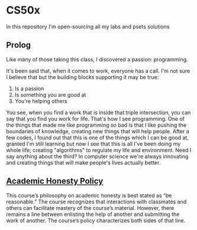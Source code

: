 # CS50x
In this repository I'm open-sourcing all my labs and psets solutions
## Prolog
Like many of those taking this class, I discovered a passion: programming.

It's been said that, when it comes to work, everyone has a call. I'm not sure I believe that but the building blocks supporting it may be true:
1. Is a passion
2. Is something you are good at
3. You're helping others

You see, when you find a work that is inside that triple intersection, you can say that you find you work for life. That's how I see programming.
One of the things that made me like programming so bad is that I like pushing the boundaries of knowledge, creating new things that will help people.
After a few codes, I found out that this is one of the things which I can be good at, granted I'm still learning but now I see that this is all I've been doing my whole life; creating "algorithms" to regulate my life and environment.
Need I say anything about the third? In computer science we're always innovating and creating things that will make people's lives actually better.

## [Academic Honesty Policy](https://cs50.harvard.edu/x/2021/honesty/)
This course’s philosophy on academic honesty is best stated as “be reasonable.” The course recognizes that interactions with classmates and others can facilitate mastery of the course’s material. However, there remains a line between enlisting the help of another and submitting the work of another. The course’s policy characterizes both sides of that line.
